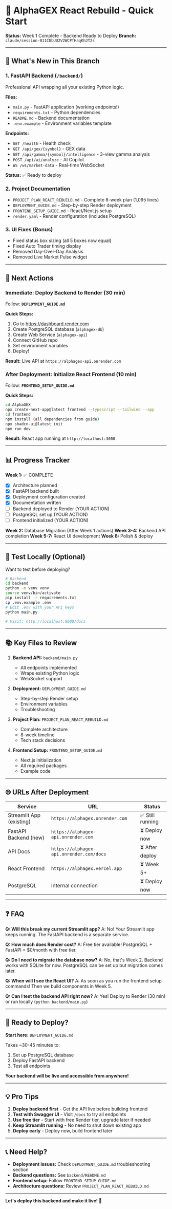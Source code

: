 # 🚀 AlphaGEX React Rebuild - Quick Start

**Status:** Week 1 Complete - Backend Ready to Deploy
**Branch:** `claude/session-011CUbUU2V2WCPfHaqKhJT2s`

---

## 📁 What's New in This Branch

### 1. **FastAPI Backend** (`/backend/`)
Professional API wrapping all your existing Python logic.

**Files:**
- `main.py` - FastAPI application (working endpoints!)
- `requirements.txt` - Python dependencies
- `README.md` - Backend documentation
- `.env.example` - Environment variables template

**Endpoints:**
- `GET /health` - Health check
- `GET /api/gex/{symbol}` - GEX data
- `GET /api/gamma/{symbol}/intelligence` - 3-view gamma analysis
- `POST /api/ai/analyze` - AI Copilot
- `WS /ws/market-data` - Real-time WebSocket

**Status:** ✅ Ready to deploy

### 2. **Project Documentation**
- `PROJECT_PLAN_REACT_REBUILD.md` - Complete 8-week plan (1,095 lines)
- `DEPLOYMENT_GUIDE.md` - Step-by-step Render deployment
- `FRONTEND_SETUP_GUIDE.md` - React/Next.js setup
- `render.yaml` - Render configuration (includes PostgreSQL)

### 3. **UI Fixes** (Bonus)
- Fixed status box sizing (all 5 boxes now equal)
- Fixed Auto Trader timing display
- Removed Day-Over-Day Analysis
- Removed Live Market Pulse widget

---

## 🎯 Next Actions

### Immediate: Deploy Backend to Render (30 min)

Follow: **`DEPLOYMENT_GUIDE.md`**

**Quick Steps:**
1. Go to https://dashboard.render.com
2. Create PostgreSQL database (`alphagex-db`)
3. Create Web Service (`alphagex-api`)
4. Connect GitHub repo
5. Set environment variables
6. Deploy!

**Result:** Live API at `https://alphagex-api.onrender.com`

### After Deployment: Initialize React Frontend (10 min)

Follow: **`FRONTEND_SETUP_GUIDE.md`**

**Quick Steps:**
```bash
cd AlphaGEX
npx create-next-app@latest frontend --typescript --tailwind --app
cd frontend
npm install (all dependencies from guide)
npx shadcn-ui@latest init
npm run dev
```

**Result:** React app running at `http://localhost:3000`

---

## 📊 Progress Tracker

**Week 1:** ✅ COMPLETE
- [x] Architecture planned
- [x] FastAPI backend built
- [x] Deployment configuration created
- [x] Documentation written
- [ ] Backend deployed to Render (YOUR ACTION)
- [ ] PostgreSQL set up (YOUR ACTION)
- [ ] Frontend initialized (YOUR ACTION)

**Week 2:** Database Migration (After Week 1 actions)
**Week 3-4:** Backend API completion
**Week 5-7:** React UI development
**Week 8:** Polish & deploy

---

## 🔧 Test Locally (Optional)

Want to test before deploying?

```bash
# Backend
cd backend
python -m venv venv
source venv/bin/activate
pip install -r requirements.txt
cp .env.example .env
# Edit .env with your API keys
python main.py

# Visit: http://localhost:8000/docs
```

---

## 📚 Key Files to Review

1. **Backend API:** `backend/main.py`
   - All endpoints implemented
   - Wraps existing Python logic
   - WebSocket support

2. **Deployment:** `DEPLOYMENT_GUIDE.md`
   - Step-by-step Render setup
   - Environment variables
   - Troubleshooting

3. **Project Plan:** `PROJECT_PLAN_REACT_REBUILD.md`
   - Complete architecture
   - 8-week timeline
   - Tech stack decisions

4. **Frontend Setup:** `FRONTEND_SETUP_GUIDE.md`
   - Next.js initialization
   - All required packages
   - Example code

---

## 🌐 URLs After Deployment

| Service | URL | Status |
|---------|-----|--------|
| Streamlit App (existing) | `https://alphagex.onrender.com` | ✅ Still running |
| FastAPI Backend (new) | `https://alphagex-api.onrender.com` | ⏳ Deploy now |
| API Docs | `https://alphagex-api.onrender.com/docs` | ⏳ After deploy |
| React Frontend | `https://alphagex.vercel.app` | ⏳ Week 5+ |
| PostgreSQL | Internal connection | ⏳ Deploy now |

---

## ❓ FAQ

**Q: Will this break my current Streamlit app?**
A: No! Your Streamlit app keeps running. The FastAPI backend is a separate service.

**Q: How much does Render cost?**
A: Free tier available! PostgreSQL + FastAPI = $0/month with free tier.

**Q: Do I need to migrate the database now?**
A: No, that's Week 2. Backend works with SQLite for now. PostgreSQL can be set up but migration comes later.

**Q: When will I see the React UI?**
A: As soon as you run the frontend setup commands! Then we build components in Week 5.

**Q: Can I test the backend API right now?**
A: Yes! Deploy to Render (30 min) or run locally (`python backend/main.py`)

---

## 🚀 Ready to Deploy?

**Start here:** `DEPLOYMENT_GUIDE.md`

Takes ~30-45 minutes to:
1. Set up PostgreSQL database
2. Deploy FastAPI backend
3. Test all endpoints

**Your backend will be live and accessible from anywhere!**

---

## 💡 Pro Tips

1. **Deploy backend first** - Get the API live before building frontend
2. **Test with Swagger UI** - Visit `/docs` to try all endpoints
3. **Use free tier** - Start with free Render tier, upgrade later if needed
4. **Keep Streamlit running** - No need to shut down existing app
5. **Deploy early** - Deploy now, build frontend later

---

## 📞 Need Help?

- **Deployment issues:** Check `DEPLOYMENT_GUIDE.md` troubleshooting section
- **Backend questions:** See `backend/README.md`
- **Frontend setup:** Follow `FRONTEND_SETUP_GUIDE.md`
- **Architecture questions:** Review `PROJECT_PLAN_REACT_REBUILD.md`

---

**Let's deploy this backend and make it live! 🎉**

